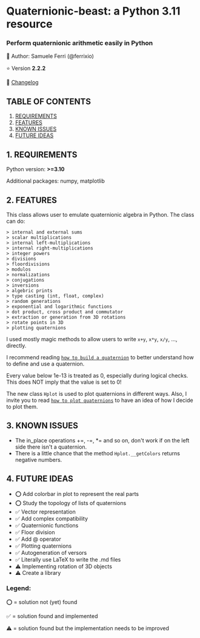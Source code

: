 # Quaternionic-beast: a Python 3.11 resource
### Perform quaternionic arithmetic easily in Python

:dragon: Author: Samuele Ferri (@ferrixio)

:star: Version **2.2.2**

:scroll: [Changelog](https://github.com/ferrixio/Quaternionic-beasts/blob/main/docs/CHANGELOG.md)

## TABLE OF CONTENTS 

1. [REQUIREMENTS](#1-requirements)
2. [FEATURES](#2-features)
3. [KNOWN ISSUES](#3-known-issues)
4. [FUTURE IDEAS](#4-future-ideas)

## 1. REQUIREMENTS

Python version: **>=3.10**

Additional packages: numpy, matplotlib

## 2. FEATURES

This class allows user to emulate quaternionic algebra in Python. The class can do:

	> internal and external sums
	> scalar multiplications
	> internal left-multiplications
	> internal right-multiplications
	> integer powers
	> divisions
	> floordivisions
	> modulos
	> normalizations
	> conjugations
	> inversions
	> algebric prints
	> type casting (int, float, complex)
	> random generations
	> exponential and logarithmic functions
	> dot product, cross product and commutator
	> extraction or generation from 3D rotations
	> rotate points in 3D
	> plotting quaternions

I used mostly magic methods to allow users to write `x+y`, `x*y`, `x/y`, ..., directly.

I recommend reading [`how to build a quaternion`](https://github.com/ferrixio/Quaternionic-beasts/blob/main/docs/How%20to%20build%20a%20quaternion.md) to better understand how to define and use a quaternion.

Every value below 1e-13 is treated as 0, especially during logical checks. This does NOT imply that the value is set to 0!

The new class `Hplot` is used to plot quaternions in different ways. Also, I invite you to read [`how to plot quaternions`](https://github.com/ferrixio/Quaternionic-beasts/blob/main/docs/How%20to%20plot%20quaternions.md) to have an idea of how I decide to plot them. 

## 3. KNOWN ISSUES

+ The in_place operations +=, -=, *= and so on, don't work if on the left side there isn't a quaternion.
+ There is a little chance that the method `Hplot.__getColors` returns negative numbers.

## 4. FUTURE IDEAS

+ :o: Add colorbar in plot to represent the real parts
+ :o: Study the topology of lists of quaternions
+ :white_check_mark: Vector representation
+ :white_check_mark: Add complex compatibility
+ :white_check_mark: Quaternionic functions
+ :white_check_mark: Floor division
+ :white_check_mark: Add @ operator
+ :white_check_mark: Plotting quaternions
+ :white_check_mark: Autogeneration of versors
+ :white_check_mark: Literally use LaTeX to write the .md files
+ :warning: Implementing rotation of 3D objects
+ :warning: Create a library

### Legend:
:o: = solution not (yet) found

:white_check_mark: = solution found and implemented

:warning: = solution found but the implementation needs to be improved
